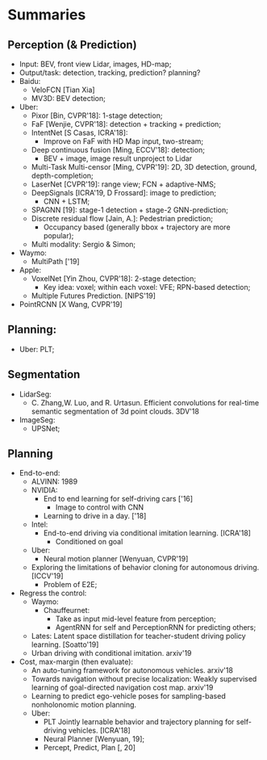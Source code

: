 # Summaries

## Perception (& Prediction)
- Input: BEV, front view Lidar, images, HD-map;
- Output/task: detection, tracking, prediction? planning?
- Baidu:
	- VeloFCN [Tian Xia]	
	- MV3D: BEV detection;
- Uber:
	- Pixor [Bin, CVPR'18]: 1-stage detection;
	- FaF [Wenjie, CVPR'18]: detection + tracking + prediction;
	- IntentNet [S Casas, ICRA'18]:
		- Improve on FaF with HD Map input, two-stream;
	- Deep continuous fusion [Ming, ECCV'18]: detection;
		- BEV + image, image result unproject to Lidar
	- Multi-Task Multi-censor [Ming, CVPR'19]: 2D, 3D detection, ground, depth-completion;
	- LaserNet [CVPR'19]: range view; FCN + adaptive-NMS;
	- DeepSignals [ICRA'19, D Frossard]: image to prediction;
		- CNN + LSTM;
	- SPAGNN [19]: stage-1 detection + stage-2 GNN-prediction;
	- Discrete residual flow [Jain, A.]: Pedestrian prediction;
		- Occupancy based (generally bbox + trajectory are more popular);
	- Multi modality: Sergio & Simon;
- Waymo:
	- MultiPath ['19]
- Apple:
	- VoxelNet [Yin Zhou, CVPR'18]: 2-stage detection;
		- Key idea: voxel; within each voxel: VFE; RPN-based detection;
	- Multiple Futures Prediction. [NIPS'19]
- PointRCNN [X Wang, CVPR'19]

## Planning:
- Uber: PLT;

## Segmentation
- LidarSeg:
	- C. Zhang,W. Luo, and R. Urtasun. Efficient convolutions for real-time semantic segmentation of 3d point clouds. 3DV'18
- ImageSeg:
	- UPSNet;

## Planning
- End-to-end:
	- ALVINN: 1989
	- NVIDIA:
		- End to end learning for self-driving cars ['16]
			- Image to control with CNN
		- Learning to drive in a day. ['18]
	- Intel:
		- End-to-end driving via conditional imitation learning. [ICRA'18]
			- Conditioned on goal
	- Uber:
		- Neural motion planner [Wenyuan, CVPR'19]
	- Exploring the limitations of behavior cloning for autonomous driving. [ICCV'19]
		- Problem of E2E;
- Regress the control:
	- Waymo:
		- Chauffeurnet:
			- Take as input mid-level feature from perception;
			- AgentRNN for self and PerceptionRNN for predicting others;
	- Lates: Latent space distillation for teacher-student driving policy learning. [Soatto'19]
	- Urban driving with conditional imitation. arxiv'19
- Cost, max-margin (then evaluate):
	- An auto-tuning framework for autonomous vehicles. arxiv'18
	- Towards navigation without precise localization: Weakly supervised learning of goal-directed navigation cost map. arxiv'19
	- Learning to predict ego-vehicle poses for sampling-based nonholonomic motion planning.
	- Uber:
		- PLT Jointly learnable behavior and trajectory planning for self-driving vehicles. [ICRA'18]
		- Neural Planner [Wenyuan, 19];
		- Percept, Predict, Plan [, 20]
